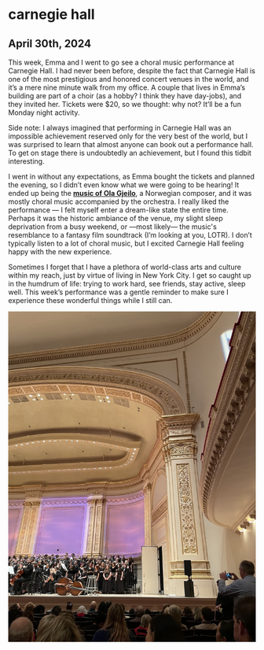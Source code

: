 # carnegie hall
## April 30th, 2024

This week, Emma and I went to go see a choral music performance at Carnegie Hall. I had never been before, despite the fact that Carnegie Hall is one of the most prestigious and honored concert venues in the world, and it’s a mere nine minute walk from my office. A couple that lives in Emma’s building are part of a choir (as a hobby? I think they have day-jobs), and they invited her. Tickets were $20, so we thought: why not? It’ll be a fun Monday night activity.

Side note: I always imagined that performing in Carnegie Hall was an impossible achievement reserved only for the very best of the world, but I was surprised to learn that almost anyone can book out a performance hall. To get on stage there is undoubtedly an achievement, but I found this tidbit interesting.

I went in without any expectations, as Emma bought the tickets and planned the evening, so I didn’t even know what we were going to be hearing! It ended up being the **[music of Ola Gjeilo](https://dciny.org/events/a-soul-filled-journey-the-music-of-ola-gjeilo/)**, a Norwegian composer, and it was mostly choral music accompanied by the orchestra. I really liked the performance — I felt myself enter a dream-like state the entire time. Perhaps it was the historic ambiance of the venue, my slight sleep deprivation from a busy weekend, or —most likely— the music's resemblance to a fantasy film soundtrack (I’m looking at you, LOTR). I don’t typically listen to a lot of choral music, but I excited Carnegie Hall feeling happy with the new experience.

Sometimes I forget that I have a plethora of world-class arts and culture within my reach, just by virtue of living in New York City. I get so caught up in the humdrum of life: trying to work hard, see friends, stay active, sleep well. This week’s performance was a gentle reminder to make sure I experience these wonderful things while I still can.


![performance hall](/carnegie.jpeg)